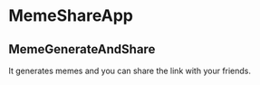 # MemeShareApp

## MemeGenerateAndShare

It generates memes and you can share the link with your friends.
